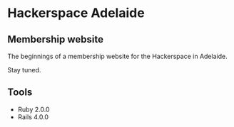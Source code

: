# Hackerspace Adelaide
## Membership website

The beginnings of a membership website for the Hackerspace in Adelaide.

Stay tuned.

## Tools

* Ruby 2.0.0
* Rails 4.0.0